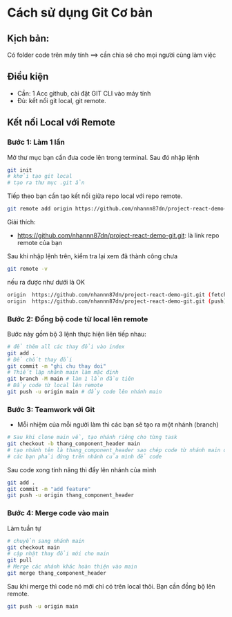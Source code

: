 # Cách sử dụng Git Cơ bản

## Kịch bản:

Có folder code trên máy tính ==> cần chia sẽ cho mọi người cùng làm việc

## Điều kiện

- Cần: 1 Acc github, cài đặt GIT CLI vào máy tính
- Đủ: kết nối git local, git remote.

## Kết nối Local với Remote

### Bước 1: Làm 1 lần

Mở thư mục bạn cần đưa code lên trong terminal. Sau đó nhập lệnh

```bash
git init
# khởi tạo git local
# tạo ra thư mục .git ẩn
```

Tiếp theo bạn cần tạo kết nối giữa repo local với repo remote.

```bash
git remote add origin https://github.com/nhannn87dn/project-react-demo-git.git
```

Giải thích:

- https://github.com/nhannn87dn/project-react-demo-git.git: là link repo remote của bạn

Sau khi nhập lệnh trên, kiểm tra lại xem đã thành công chưa

```bash
git remote -v
```

nếu ra được như dưới là OK

```bash
origin  https://github.com/nhannn87dn/project-react-demo-git.git (fetch)
origin  https://github.com/nhannn87dn/project-react-demo-git.git (push)   
```

### Bước 2: Đồng bộ code từ local lên remote

Bước này gồm bộ 3 lệnh thực hiện liên tiếp nhau:

```bash
# để thêm all các thay đổi vào index
git add .
# Để chốt thay đổi
git commit -m "ghi chu thay doi"
# Thiết lập nhánh main làm mặc định
git branch -M main # làm 1 lần đầu tiên
# Đẩy code từ local lên remote
git push -u origin main # đẩy code lên nhánh main
```


### Bước 3: Teamwork với Git

- Mỗi nhiệm của mỗi người làm thì các bạn sẽ tạo ra một nhánh (branch)

```bash
# Sau khi clone main về, tạo nhánh riêng cho từng task
git checkout -b thang_component_header main
# tạo nhánh tên là thang_component_header sao chép code từ nhánh main qua
# các bạn phải đứng trên nhánh của mình để code
```

Sau code  xong tính năng thì đẩy lên nhánh của mình

```bash
git add .
git commit -m "add feature"
git push -u origin thang_component_header
```

### Bước 4: Merge code vào main

Làm tuần tự

```bash
# chuyển sang nhánh main
git checkout main
# cập nhật thay đổi mới cho main
git pull
# Merge các nhánh khác hoàn thiện vào main
git merge thang_component_header
```

Sau khi merge thì code nó mới chỉ có trên local thôi. Bạn cần đồng bộ lên remote.

```bash
git push -u origin main
```
